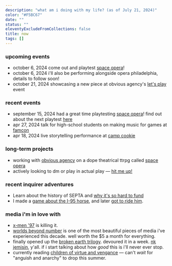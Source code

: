 ```yaml
---
description: "what am i doing with my life? (as of July 21, 2024)"
color: "#F5BC67"
date: ""
status: ""
eleventyExcludeFromCollections: false
title: now
tags: []
---
```


### upcoming events

* <time>october 6, 2024</time> come out and playtest [space opera](https://docs.google.com/forms/d/e/1FAIpQLSe0-GqB1tA0IZKpsoLecFyS07HTzYnUpw8Qi8DLdVvlP2HIDQ/viewform?usp=sf_link)!
* <time>october 6, 2024</time> i'll also be performing alongside opera philadelphia, details to follow soon!
* <time>october 21, 2024</time> showcasing a new piece at obvious agency's [let's play](https://www.eventbrite.com/e/obvious-agency-presents-lets-play-interactive-works-in-progress-tickets-982565057537?aff=oddtdtcreator) event

### recent events
* <time>september 15, 2024</time> had a great time playtesting [space opera](/space-opera)! find out about the next playtest [here](https://www.obvious-agency.com/space-opera)
* <time>apr 27, 2024</time> talk for high-school students on making music for games at [famcon](https://www.famfrequencyproductions.org/upcoming-events/famcon) 
* <time>apr 18, 2024</time> live storytelling performance at [camp cookie](https://www.theatreexile.org/camp-cookie) 

### long-term projects
* working with [obvious agency](https://obvious-agency.com) on a dope theatrical ttrpg called [space opera](/space-opera)
* actively looking to dm or play in actual play — [hit me up!](/email)

### recent inquirer adventures
* Learn about the history of SEPTA and [why it's so hard to fund](https://www.inquirer.com/transportation/inq2/septa-funding-fiances-history-timeline-shapiro-20240626.html)
* I made a [game about the I-95 horse](https://www.inquirer.com/news/philadelphia/inq2/horse-i-95-highway-game-20240222.html), and later [got to ride him](https://www.inquirer.com/life/inq2/i-95-horse-freeway-fletcher-st-urban-riding-club-20240412.html).

### media i'm in love with
* [x-men '97](https://gizmodo.com/x-men-97-cyclops-scott-summers-marvel-disney-plus-1851364191) is killing it.
* [worlds beyond number](https://worldsbeyondnumber.com) is one of the most beautiful pieces of media i've experienced this decade. well worth the $5 a month for everything.
* finally opened up the [broken earth trilogy](https://nkjemisin.com/series/the-broken-earth/). devoured it in a week. [nk jemisin](), y'all. if i start talking about how _good_ this is i'll never ever stop.
* currently reading [children of virtue and vengance](https://tomiadeyemi.com/the-writer/) — can't _wait_ for "anguish and anarchy" to drop this summer.
